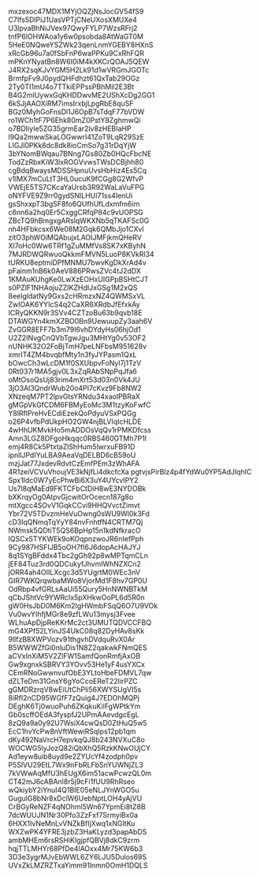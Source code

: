 mxzexoc47MDX1MYjOQZjNsJocGV54fS9
C7Ifs5DlPiJ1UasVPTjCNeUXosXMUXe4
U3lpvaBhNiJVex97QwyFYLP7WzsRFrj2
tnfP6lOHWAoa1y6w0psobda8AtWaGT0M
5HeE0NQweYSZWk23qenLnmYGEBY8HXnS
xRcGb96u7a0fSbFnP6waPPKu9CxRhFQR
mPKnYNyatBn8W6I0iM4kXKCrQOAJ5QEW
J4RX2sqKJvYGM5H2Lk91d1wVRGmJGOTc
BrmfpFv9J0pydQHFdhzt61QxTab29OGz
2Ty0TI1mU4o7TTkiEPPssPBhMil2E3Bt
B4G2mIUywxGqKHDDwvME2UShXcDg2GG1
6kSJjAAOXiRM7imsIrxbjLpgRbE8quSF
BGz0MyhGoFnsDl1J6OpB7sTdqF77bVDW
ro1WCh1tF7P6Ehk80mZ0PstY8ZghmwQi
o7BDIiyIe5ZG35grmEar2lv8zHEBIaHP
l9Qa2mwwSkaLOGwwrI41ZoT9LqR29SzE
LIGJl0PKk8dc8dk8ioCmSo7g31rDqYjW
3bYNomBWqau7BNng7Gs80Zb0HQcFbcNE
TodZzRbxKiW3lxROGVvwsTWsDCBjhh80
cgBdqBwaysMDSSHpnuUvsHbHiz4Es5Cq
v1lMX7mCuLtT3HL0ucuK9fCGg8G2WfvP
VWEjE5TS7CKcaYaUrsb3R92WaLaVuFPG
oNYFVE9Z9rr0gydSNlLHUI71ss4IenUi
gsShxxpT3bgSF8fo6QUfhUfLdxmfm6im
c6nn6a2hq0Er5CxggCRfqP84c9vUOPSG
ZBcTQ9hBmgxgARslqWKXNb5qTKAFSc0G
nh4HFbkcsx6We08M2Gqk6QMbJjo1CXvl
zitO3phWOiMQAbujxLAOIJMFjkmQHeRV
Xl7oHc0Ww6TRf1gZuMMfVs8SK7xKByhN
7MJRDWQRwuoQkkmFMVN5LuoP8KVkRl34
tURKU8eptmiDPfMNMU7bwvKgDkXrAd4v
pFainm1nB6k0AeV886PRwsZVc4tJ2dDX
1KMAuKUhgKe0LwXzEOHxUIGPpBSHtCJT
s0PZlF1NHAojuZZIKZHdIJxGSg1M2xQS
8eeIgldatNy9Gxs2cHRmzxNZ4QWMSxVL
ZwIOAK6YYIcS4q2CaXR6XRdbJfEfxkAy
ICRyQKKN9r3SVv4CZTzoBu63b9qvb18E
DTAWGYn4kmXZBO0Bn9UewuupZy3aah6V
ZvGGR8EFF7b3m79l6vhDYdyHs06hjOd1
U2Z2INvgCnQVbTgwJgu3MHtYg0v53OF2
nUNHK32O2FoBjTmH7peLNFbsM951628v
xmrIT4ZM4bvqbfMty1n3fyJYPasm1QxL
bOwcCh3wLcDM1f0SXUbpvFoNyl7j1TzV
0Rt037r1MA5gjv0L3xZqRAbSNpPqJfa6
oMtOsoQsUj83rim4mXrt53d03n0Vk4JU
3jO3Al3QndrWub20o4PI7cKvz9Fb8NW2
XNzeqM7PT2lpvGtsYRNdu34xaolPBRaX
gMGpVkGfCDM6FBMyEoMc3M1tzyKoFwfC
Y8lRflPreHvECdiEzekQoPdyuVSxPQGg
o26P4vfbPdUkpHO2GW4njBLVIqIcHLDE
4wHhUKMvkHo5mADDOsVqQv1rPMKDfcss
Amn3LGZ8DFgoHkqqc0RBS460GTMh7P1l
emj4R8Ck5PtxtaZlShHum5lwrxuFB91D
ipnllJPdIYuLBA9AeaVqDELBD6cB59oU
mzjJat77JxdevRdvtCzEmfPEm3zWhAFA
4R1zeiVCVuVhoujVE3kNjfLi4dkcfcXa
pgtvjsPirBlz4p4fYdWu0YP5AdJlqhIC
Spx1Idc0W7yEcPhwBi6X3uY4UYcvIPY2
Us7l8qMaEd9FKTCFbCtDiH8wE3NYDOBk
bXKrqyOg0AtpvGjcwitOrOcecn187g8o
mtXgcc4SOvV1GqkCCvi9HHQVvctZimvt
Ybr72V5TDvzmHeVuOwng0sWU9Wl0k3Fd
cD3lqQNmqTqYyY84nvFnhtfN4CRTM7Qj
NWmsk5QDtiT5QS6BpHp15n1kdNfkracO
IQSCxSTYKWEk9oKOqpnzwoJR6nIefPph
9Cy987HSFIJB5oOH7fI6J6dopAcHAJYJ
8q1SYgBFddx4Tbc2gGh92p8wMPTqmCLn
jEF84Tuz3rd0QDCukyfJhvmlWhNZXCn2
jORR4ah4OIILXcgc3d5YUgrtM0WEc3nV
GIR7WKQrqwbaMWo8VjorMd1F8hv7GP0U
OdRbp4vfGRLsAaUi55Qury5HnNWNBTkM
qCbJShtVc9YWRcIx5pXHkwOoPL6d5R0n
gW0HsJbD0M6Km2IgHWmbFSqQ6O7U9VOk
Vu0wvYIhfjMGr8e9zfLWu13mysj3Fvee
WLhuApDjpReKKrMc2ct3UMUTQDVCCFBQ
mG4XPf52LYinJS4UkC08q82DyHAv8sKk
9llfzB8XWPVozv91thgvhDVdquRvX0Ar
B5WWWZfGi0nluDis1N8Z2qakwkFNmQES
aCVxInXiM5V2ZlFW1SamfQonRmfjAxOB
Gw9xgnxkSBRVY3YOvv53He1yF4usYXCx
CEmRNoGwwnvufObE3YLtoHbeFDMVL7qw
dZLTeDm31GnsY6gYoCcoEReT22IirPZC
gGMDRzrqV8wEiUtChPli56XWYSUgVI5s
8iRfl2nCD95WGfF7zQuig4J7EDOhMQPj
DEghK6Tj0wuoPuh6ZKqkuKilFgWPtkYm
Gb0scffOEdA3fyspfJ2UPmAAevdgcEgL
8zQ9a9a0y92U7WsiX4cwQsD0ZtHuQ5w5
EcC1hvYcPw8nVftWewiRSqIps12pb1qm
dKy492NaVrcH7epvkqQJ8b243NVXuC8o
WOCWG5lyJozQ82iQbXhQ5RzkKNwOUjCY
Ad1eyw8uib8uyd9e2ZYUcYf4zodph0pv
P5SlVU29EtL7Wx9nFbRLFbSnYUWNjZL3
7kVWwAqMfU3hEUgX6im51acwPcwzQL0m
CT42mJ6cABAnl8r5j9cFi1fUU9RhRseo
wQkiybY2iYnuI4Q1BIE05eNLJYnWGO5u
GugulG8bNr8xDclW6UebNptLOH4yAjVU
CrBGyReNZF4qNOhml5Wn67YpmEi8tZ8B
7dcWUUJN1Nr30Pfo3ZzFxf7SrmyiBx0a
6HXX1IvNeMnLvVNZkBfIjXwq1xNGltKu
WXZwPK4YFRE3jzbZ3HaKLyzd3papAbDS
ambMHEm6rsRSHiKIgjpfQBVj8dkC9zrm
hqjTTLMHYr68PfDe4lAOxx4Mr75KW6b3
3D3e3ygrMJvEbWWL6ZY6LJU5Dulos69S
UVxZkLMZRZTxaYimm91lnmn0OmH1DQLS
